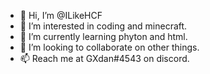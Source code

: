 - 👋 Hi, I’m @ILikeHCF
- 👀 I’m interested in coding and minecraft.
- 🌱 I’m currently learning phyton and html.
- 💞️ I’m looking to collaborate on other things.
- 📫 Reach me at GXdan#4543 on discord.

<!---
GXdan/GXdan is a ✨ special ✨ repository because its `README.md` (this file) appears on your GitHub profile.
You can click the Preview link to take a look at your changes.
--->
